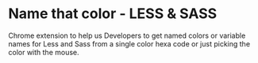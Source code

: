 # Name that color - LESS & SASS
Chrome extension to help us Developers to get named colors or variable names for Less and Sass from a single color hexa code or just picking the color with the mouse.

